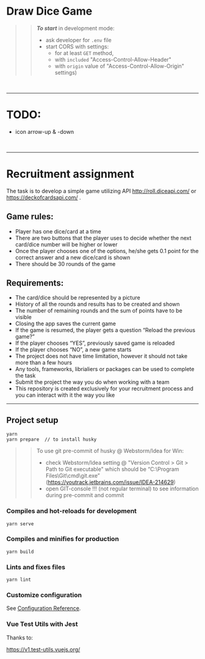 # Draw Dice Game

> > **_To start_** in development mode:
> >
> > - ask developer for `.env` file
> > - start CORS with settings:
> >   - for at least `GET` method,
> >   - with `included` "Access-Control-Allow-Header"
> >   - with `origin` value of "Access-Control-Allow-Origin" settings)

<br/><hr/>

# TODO:

- icon arrow-up & -down

<br/><hr/>

# Recruitment assignment

The task is to develop a simple game utilizing API http://roll.diceapi.com/ or https://deckofcardsapi.com/ .

## Game rules:

- Player has one dice/card at a time
- There are two buttons that the player uses to decide whether the next card/dice number will be higher or lower
- Once the player chooses one of the options, he/she gets 0.1 point for the correct answer and a new dice/card is shown
- There should be 30 rounds of the game

## Requirements:

- The card/dice should be represented by a picture
- History of all the rounds and results has to be created and shown
- The number of remaining rounds and the sum of points have to be visible
- Closing the app saves the current game
- If the game is resumed, the player gets a question “Reload the previous game?”
- If the player chooses “YES”, previously saved game is reloaded
- If the player chooses “NO”, a new game starts
- The project does not have time limitation, however it should not take more than a few hours
- Any tools, frameworks, librialiers or packages can be used to complete the task
- Submit the project the way you do when working with a team
- This repository is created exclusively for your recruitment process and you can interact with it the way you like

<hr/>

## Project setup

```
yarn
yarn prepare  // to install husky
```

> > To use git pre-commit of husky @ Webstorm/Idea for Win:
> >
> > - check Webstorm/Idea setting @ "Version Control > Git > Path to Git executable" which should be “C:\Program Files\Git\cmd\git.exe” (https://youtrack.jetbrains.com/issue/IDEA-214629)
> > - open GIT-console !!! (not regular terminal) to see information during pre-commit and commit

### Compiles and hot-reloads for development

```
yarn serve
```

### Compiles and minifies for production

```
yarn build
```

### Lints and fixes files

```
yarn lint
```

### Customize configuration

See [Configuration Reference](https://cli.vuejs.org/config/).

### Vue Test Utils with Jest

Thanks to:

https://v1.test-utils.vuejs.org/
